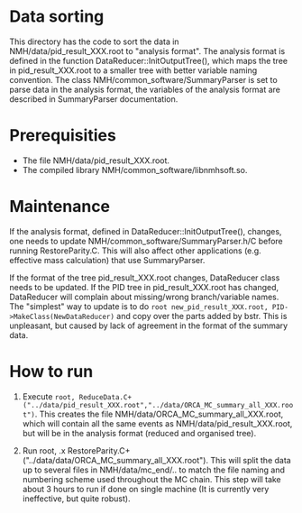 Data sorting
============
This directory has the code to sort the data in NMH/data/pid_result_XXX.root to "analysis format". The analysis format is defined in the function DataReducer::InitOutputTree(), which maps the tree in pid_result_XXX.root to a smaller tree with better variable naming convention. The class NMH/common_software/SummaryParser is set to parse data in the analysis format, the variables of the analysis format are described in SummaryParser documentation.

Prerequisities
==============
* The file NMH/data/pid_result_XXX.root.
* The compiled library NMH/common_software/libnmhsoft.so.

Maintenance
===========

If the analysis format, defined in DataReducer::InitOutputTree(), changes, one needs to update NMH/common_software/SummaryParser.h/C before running RestoreParity.C. This will also affect other applications (e.g. effective mass calculation) that use SummaryParser.

If the format of the tree pid_result_XXX.root changes, DataReducer class needs to be updated. If the PID tree in pid_result_XXX.root has changed, DataReducer will complain about missing/wrong branch/variable names. The "simplest" way to update is to do ```root new_pid_result_XXX.root, PID->MakeClass(NewDataReducer)``` and copy over the parts added by bstr. This is unpleasant, but caused by lack of agreement in the format of the summary data.

How to run
==========
1. Execute ```root, ReduceData.C+("../data/pid_result_XXX.root","../data/ORCA_MC_summary_all_XXX.root")```. This creates the file NMH/data/ORCA_MC_summary_all_XXX.root, which will contain all the same events as NMH/data/pid_result_XXX.root, but will be in the analysis format (reduced and organised tree).
   
2. Run root, .x RestoreParity.C+("../data/data/ORCA_MC_summary_all_XXX.root"). This will split the data up to several files in NMH/data/mc_end/.. to match the file naming and numbering scheme used throughout the MC chain. This step will take about 3 hours to run if done on single machine (It is currently very ineffective, but quite robust).